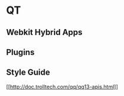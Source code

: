 # QT

## Webkit Hybrid Apps

## Plugins

## Style Guide
[[http://doc.trolltech.com/qq/qq13-apis.html]]